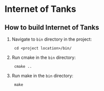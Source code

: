 # Internet of Tanks

## How to build Internet of Tanks
1. Navigate to `bin` directory in the project:

        cd <project location>/bin/

2. Run cmake in the `bin` directory:

        cmake ..

3. Run make in the `bin` directory:

        make

